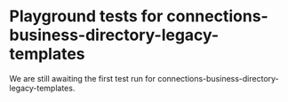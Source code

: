 # Playground tests for connections-business-directory-legacy-templates
We are still awaiting the first test run for connections-business-directory-legacy-templates.
